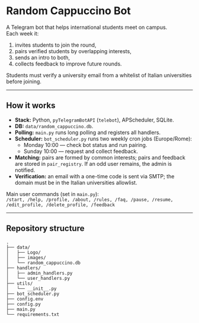 # Random Cappuccino Bot

A Telegram bot that helps international students meet on campus.  
Each week it:
1) invites students to join the round,
2) pairs verified students by overlapping interests,
3) sends an intro to both,
4) collects feedback to improve future rounds.

Students must verify a university email from a whitelist of Italian universities before joining.

---

## How it works

- **Stack:** Python, `pyTelegramBotAPI` (`telebot`), APScheduler, SQLite.
- **DB:** `data/random_cappuccino.db`.
- **Polling:** `main.py` runs long polling and registers all handlers.
- **Scheduler:** `bot_scheduler.py` runs two weekly cron jobs (Europe/Rome):
  - Monday 10:00 — check bot status and run pairing.
  - Sunday 10:00 — request and collect feedback.
- **Matching:** pairs are formed by common interests; pairs and feedback are stored in `pair_registry`. If an odd user remains, the admin is notified.
- **Verification:** an email with a one-time code is sent via SMTP; the domain must be in the Italian universities allowlist.

Main user commands (set in `main.py`):  
`/start, /help, /profile, /about, /rules, /faq, /pause, /resume, /edit_profile, /delete_profile, /feedback`

---

## Repository structure


```text
.
├── data/
│   ├── Logo/
│   ├── images/
│   └── random_cappuccino.db
├── handlers/
│   ├── admin_handlers.py
│   └── user_handlers.py
├── utils/
│   └── __init__.py
├── bot_scheduler.py
├── config.env
├── config.py
├── main.py
└── requirements.txt

```



